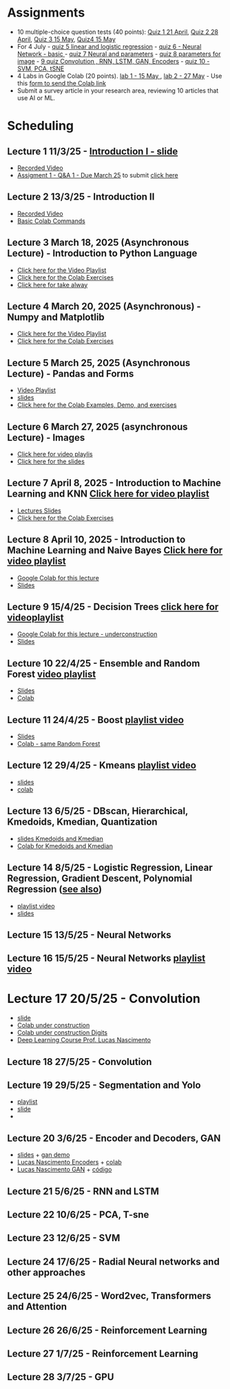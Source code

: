# Assignments

* 10 multiple-choice question tests (40 points): [Quiz 1  21 April](https://forms.gle/zY94xWyweR6m745s7), [Quiz 2 28 April](https://forms.gle/tE2Xm6vgaG2jTKBk8), [Quiz 3 15 May](https://docs.google.com/forms/d/e/1FAIpQLSeEhMjN8yj8NV9YtL3iltdra0szZ_MMW7cn43BqlKGZ67tYFw/viewform?usp=header), [Quiz4 15 May](https://forms.gle/xLNsW45QGSgh2yoF7)
* For 4 July - [quiz 5 linear and logistic regression](https://forms.gle/iAbgC9JV8whb9RrDA) - [quiz 6 - Neural Network - basic ](https://forms.gle/zXUf6bJvzuDjqZoEA) - [quiz 7 Neural and parameters](https://forms.gle/7FrY3CXxnWB3QWj26) - [quiz 8 parameters for image](https://forms.gle/Ct2EGDZ1dDK7s2vX6) - [9 quiz Convolution , RNN, LSTM, GAN, Encoders](https://forms.gle/f5vmTgrEv9tyJUwb6) - [quiz 10 - SVM, PCA, tSNE]()
* 4 Labs in Google Colab (20 points). [lab 1 - 15 May ](https://colab.research.google.com/drive/120a5NQsfi7_NTfihwI3KRyboHgI9eq2u?usp=sharing) , [lab 2 - 27 May](https://colab.research.google.com/drive/1OQibvMtHiEfUlnhYPFIWR2nvRsep6TwA?usp=sharing) - Use this [form to send the Colab link](https://forms.gle/xSKcn3Nrzfd9qiyXA)
* Submit a survey article in your research area, reviewing 10 articles that use AI or ML.  

# Scheduling

##  Lecture 1 11/3/25 - [Introduction I - slide](https://docs.google.com/presentation/d/10jTcNTy6A4eGegUodfMp8QGZ8cTOX7ObdbvcqoAawHU/edit?usp=sharing)
* [Recorded Video](https://www.youtube.com/playlist?list=PLcvOyD_LMr6lPWNXOfIj36AkIHIkYtM48)
* [Assigment 1 - Q&A 1 - Due March 25](https://colab.research.google.com/drive/1fCDq2dGGM_Zmsh58V_VUnBoeoiQ85YZk?usp=sharing)  to submit [click here](https://forms.gle/5NX4DqKMxHTT6eTx8)
  
## Lecture 2 13/3/25  -  Introduction II 

* [Recorded Video](https://www.youtube.com/playlist?list=PLcvOyD_LMr6l0dz9OLstXAbKzWkpaDqmH)
* [Basic Colab Commands](https://colab.research.google.com/drive/13n7krqZdgiSd2a_2LQVAZC1wu4j9Hi_E?usp=sharing)

## Lecture 3 March 18, 2025 (Asynchronous Lecture) - Introduction to Python Language
* [Click here for the Video Playlist](https://www.youtube.com/playlist?list=PLcvOyD_LMr6nuuHEVSuLcK_IKrCDvmQ_c)
* [Click here for the Colab Exercises](https://colab.research.google.com/drive/1kjNadd4g3y7ekMycTsZdA2tu9RpheEL5?usp=sharing)
* [Click here for take alway](https://colab.research.google.com/drive/1MKwIw093UG_S0r9wULwXfH_Xxb-mNbcL?usp=sharing)

## Lecture 4 March 20, 2025 (Asynchronous) - Numpy and Matplotlib
* [Click here for the Video Playlist](https://www.youtube.com/playlist?list=PLcvOyD_LMr6ml8OYhMJHYbhwZtfs_omd_)
* [Click here for the Colab Exercises](https://colab.research.google.com/drive/12h_GKcDJ0Qk9tN_MMXQueC4F4lk6a8SA?usp=sharing)

## Lecture 5 March 25, 2025 (Asynchronous Lecture) - Pandas and Forms
* [Video Playlist](https://www.youtube.com/playlist?list=PLcvOyD_LMr6k9rR2ksgYqTiD6netyeWex)
* [slides](https://docs.google.com/presentation/d/1q_cokY7qyCT-h7TaxWQmRQfWmQH3f0hDf-E_d9sOQro/edit?usp=sharing)
* [Click here for the Colab Examples, Demo, and exercises](https://colab.research.google.com/drive/1C1MSe7n_VbFHG2-eSelpOfCJqM-etOpz?usp=sharing)

## Lecture 6 March 27, 2025 (asynchronous Lecture) - Images
* [Click here for video playlis](https://www.youtube.com/playlist?list=PLcvOyD_LMr6labH-qT5hfaaoCdt43a9bN)
* [Click here for the slides](https://docs.google.com/presentation/d/1k7BQ4Mm7aU-8zrZ2-XWnmCbxXZobr_GEamSiYuxgyl4/edit?usp=sharing)
  
## Lecture 7 April 8, 2025 - Introduction to Machine Learning and KNN  [Click here for video playlist](https://www.youtube.com/playlist?list=PLcvOyD_LMr6mMioLW0nemmdtYCiXkreh0)
* [Lectures Slides](https://github.com/arduinoufv/inf620/blob/main/Lectures2025/inf620__KNN_SupervisED.pdf)
* [Click here for the Colab Exercises](https://colab.research.google.com/drive/12qeE5hynaHqfcURGi3z-W6sKW4uaYlS3?usp=sharing)

## Lecture 8 April 10, 2025  - Introduction to Machine Learning and Naive Bayes [Click here for video playlist](https://www.youtube.com/playlist?list=PLcvOyD_LMr6nyo_mNDtq8vi1EVWqoYAd1)
* [Google Colab for this lecture](https://colab.research.google.com/drive/1aYjULK-l7rgIjxzFNAFcpV9Ixx8KD2qv?usp=sharing)
* [Slides](https://github.com/arduinoufv/inf620/blob/main/Lectures2025/inf620_lecture_8__Naive_Bayes_Supervised.pdf)


## Lecture 9 15/4/25  - Decision Trees [click here for videoplaylist](https://www.youtube.com/playlist?list=PLcvOyD_LMr6nnhNYEt7JfBDsEeQ6yrPNX)
*  [Google Colab for this lecture - underconstruction](https://colab.research.google.com/drive/1Cf6Q6KvN5Jb3MKAiREj1d8wbJzeNmTrt?usp=sharing)
*  [Slides](https://github.com/arduinoufv/inf620/blob/main/Lectures2025/inf620_Lecture_decision_tree.pdf)
## Lecture 10 22/4/25 - Ensemble and Random Forest [video playlist](https://www.youtube.com/playlist?list=PLcvOyD_LMr6nF3c5NF1xDoecWbr85obXf)
* [Slides](https://github.com/arduinoufv/inf620/blob/main/Lectures2025/inf620_Lecture__Random_Forest.pdf)
* [Colab](https://colab.research.google.com/drive/1VbgN5SGmxwCC_z6hrfYRGOSq_z4Ung2o?usp=sharing)
## Lecture 11 24/4/25 - Boost [playlist video](https://www.youtube.com/playlist?list=PLcvOyD_LMr6mS6qMOuQ99nLAxM26t75m_)
* [Slides](https://github.com/arduinoufv/inf620/blob/main/Lectures2025/inf620_Lecture__Boost.pdf)
* [Colab - same Random Forest](https://colab.research.google.com/drive/1VbgN5SGmxwCC_z6hrfYRGOSq_z4Ung2o?usp=sharing)
## Lecture 12 29/4/25 - Kmeans [playlist video](https://www.youtube.com/playlist?list=PLcvOyD_LMr6mMn-BFnf8aIPNpZxNiUJF6)
* [slides](https://github.com/arduinoufv/inf620/blob/main/Lectures2025/Inf620_2025_Lecture_Unsupervised_Learning_and_Cluster__Kmeans__DBscan-1.pdf)
* [colab](https://colab.research.google.com/drive/1uACHSYOilMjXIBNN9bdMaAwvl2rtgPww?usp=sharing)
  
## Lecture 13 6/5/25 - DBscan, Hierarchical, Kmedoids, Kmedian, Quantization
* [slides Kmedoids and Kmedian](https://github.com/arduinoufv/inf620/blob/main/Lectures2025/Inf620_2025_Lecture_Unsupervised_kmedoids__kmedian-1.pdf)
* [Colab for Kmedoids and Kmedian](https://colab.research.google.com/drive/1GxBUrQ685Dfs6QwMWZhaUK4HBksZ30uM?usp=sharing)
## Lecture 14 8/5/25 - Logistic Regression, Linear Regression, Gradient Descent, Polynomial Regression ([see also](https://ufv-inf721-2024-2.lucasnferreira.com/calendario/))
* [playlist video](https://www.youtube.com/playlist?list=PLcvOyD_LMr6k4ISTm4dUqL5rWzWzzEwWJ)
* [slides](https://github.com/arduinoufv/inf620/blob/main/Lectures2025/Inf620_2025_Lecture_Linear__Polinomial__and_Logistic_Regression-3.pdf)
## Lecture 15 13/5/25  - Neural Networks 
## Lecture 16 15/5/25  - Neural Networks [playlist video](https://www.youtube.com/playlist?list=PLcvOyD_LMr6mvpPzmKyZKByQs6Vyuprhm)
# Lecture 17 20/5/25 - Convolution  
* [slide](https://docs.google.com/presentation/d/1ImBh4awNQ6s6yx9ehcBwg1N1FxBFNHT08olVcH4H_Ag/edit?usp=sharing)
* [Colab under construction](https://colab.research.google.com/drive/1V693PzbQ6976_ls11dAWp_nvG6zyyH5c?usp=sharing)
* [Colab under construction Digits](https://colab.research.google.com/drive/1vsVAxx-99rXOU9W3NptpFD6VBUcrSjwY?usp=sharing)
* [Deep Learning Course Prof. Lucas Nascimento](https://ufv-inf721-2024-2.lucasnferreira.com/calendario/)
## Lecture 18 27/5/25 - Convolution
## Lecture 19 29/5/25 - Segmentation and Yolo
* [playlist](https://www.youtube.com/playlist?list=PLcvOyD_LMr6ne5WiKDN35YzM8Xo2IfDwW)
* [slide](https://docs.google.com/presentation/d/1E_EZ92JvScPdxwmwUo9dgdaSrbiNB1-rbOCymjUNqyM/edit?usp=drive_link)
* 
## Lecture 20 3/6/25 - Encoder and Decoders, GAN

* [slides](https://docs.google.com/presentation/d/1z8mJGxRoqZxzDlGmA0OM9e0y3K_UKPUZBdvyiyPfWBA/edit?usp=sharing) + [gan demo](https://poloclub.github.io/ganlab/)
* [Lucas Nascimento Encoders](https://ufv-inf721-2024-2.lucasnferreira.com/assets/slides/L20-vae.pdf) + [colab](https://colab.research.google.com/drive/1jTu1sVXY0ZJOR-KeYAIxX4GHlHAeSmJy?usp=sharing)
* [Lucas Nascimento GAN](https://ufv-inf721-2024-2.lucasnferreira.com/assets/slides/L21-gans.pdf) + [código](https://docs.pytorch.org/tutorials/beginner/dcgan_faces_tutorial.html)
## Lecture 21 5/6/25 - RNN and LSTM 
## Lecture 22 10/6/25  - PCA, T-sne 
## Lecture 23 12/6/25  - SVM
## Lecture 24 17/6/25 - Radial Neural networks and other approaches
## Lecture 25 24/6/25 - Word2vec, Transformers and Attention
## Lecture 26 26/6/25 - Reinforcement Learning
## Lecture 27 1/7/25 - Reinforcement Learning
## Lecture 28 3/7/25 - GPU 




